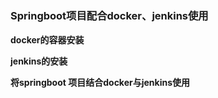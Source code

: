 # 

### Springboot项目配合docker、jenkins使用

**docker的容器安装**
        
**jenkins的安装**

**将springboot 项目结合docker与jenkins使用**